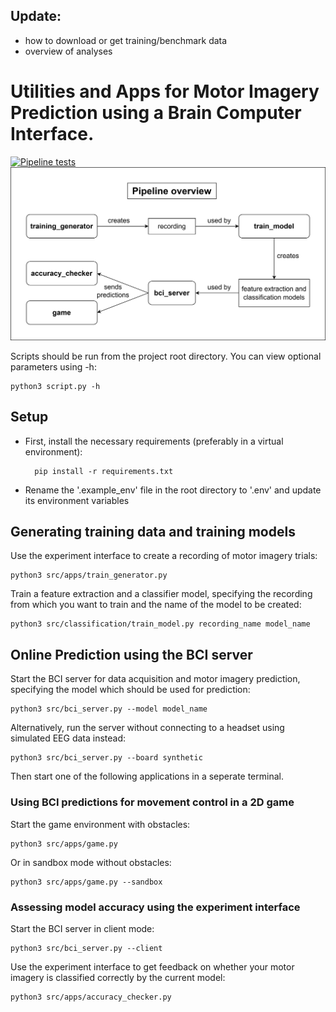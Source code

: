 ## Update:
- how to download or get training/benchmark data
- overview of analyses



# Utilities and Apps for Motor Imagery Prediction using a Brain Computer Interface.
[![Pipeline tests](https://github.com/lcordes/bci/actions/workflows/run-tests.yml/badge.svg)](https://github.com/lcordes/bci/actions/workflows/run-tests.yml)
![Overview of the Pipeline](https://github.com/lcordes/bci/blob/main/architecture/pipeline.png)


Scripts should be run from the project root directory. You can view optional parameters using -h:

    python3 script.py -h

## Setup
- First, install the necessary requirements (preferably in a virtual environment):

        pip install -r requirements.txt

- Rename the '.example_env' file in the root directory to '.env' and update its environment variables

## Generating training data and training models
Use the experiment interface to create a recording of motor imagery trials:

    python3 src/apps/train_generator.py

Train a feature extraction and a classifier model, specifying the recording from which you want to train and the name of the model to be created:

    python3 src/classification/train_model.py recording_name model_name

## Online Prediction using the BCI server
Start the BCI server for data acquisition and motor imagery prediction, specifying the model which should be used for prediction:

    python3 src/bci_server.py --model model_name

Alternatively, run the server without connecting to a headset using simulated EEG data instead:
    
    python3 src/bci_server.py --board synthetic

Then start one of the following applications in a seperate terminal.

### Using BCI predictions for movement control in a 2D game
Start the game environment with obstacles:

    python3 src/apps/game.py

Or in sandbox mode without obstacles:

    python3 src/apps/game.py --sandbox


### Assessing model accuracy using the experiment interface

Start the BCI server in client mode:

    python3 src/bci_server.py --client

Use the experiment interface to get feedback on whether your motor imagery is classified correctly by the current model:

    python3 src/apps/accuracy_checker.py
